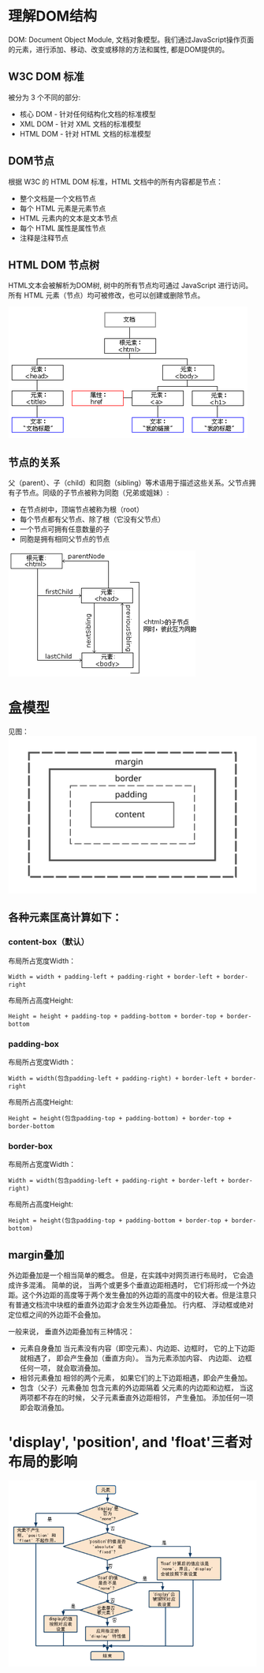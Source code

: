 [^_^]:
    参考资料
[^_^]: 
    https://leohxj.gitbooks.io/front-end-database/html-and-css-basic/learn-dom-tree.html    

# 理解DOM结构
DOM: Document Object Module, 文档对象模型。我们通过JavaScript操作页面的元素，进行添加、移动、改变或移除的方法和属性, 都是DOM提供的。

## W3C DOM 标准
被分为 3 个不同的部分:
- 核心 DOM - 针对任何结构化文档的标准模型
- XML DOM - 针对 XML 文档的标准模型
- HTML DOM - 针对 HTML 文档的标准模型

## DOM节点
根据 W3C 的 HTML DOM 标准，HTML 文档中的所有内容都是节点：
- 整个文档是一个文档节点
- 每个 HTML 元素是元素节点
- HTML 元素内的文本是文本节点
- 每个 HTML 属性是属性节点
- 注释是注释节点

## HTML DOM 节点树
HTML文本会被解析为DOM树, 树中的所有节点均可通过 JavaScript 进行访问。所有 HTML 元素（节点）均可被修改，也可以创建或删除节点。

![htmltree](./images/ct_htmltree.gif)

## 节点的关系
父（parent）、子（child）和同胞（sibling）等术语用于描述这些关系。父节点拥有子节点。同级的子节点被称为同胞（兄弟或姐妹）:
- 在节点树中，顶端节点被称为根（root）
- 每个节点都有父节点、除了根（它没有父节点）
- 一个节点可拥有任意数量的子
- 同胞是拥有相同父节点的节点

![dom_navigate](./images/dom_navigate.gif)

# 盒模型
见图： 
![box-model](./images/box-model.svg)

## 各种元素匡高计算如下：
### content-box（默认）
布局所占宽度Width：
```
Width = width + padding-left + padding-right + border-left + border-right
```

布局所占高度Height:
```
Height = height + padding-top + padding-bottom + border-top + border-bottom
```

### padding-box
布局所占宽度Width：
```
Width = width(包含padding-left + padding-right) + border-left + border-right
```

布局所占高度Height:
```
Height = height(包含padding-top + padding-bottom) + border-top + border-bottom
```

### border-box
布局所占宽度Width：
```
Width = width(包含padding-left + padding-right + border-left + border-right)
```

布局所占高度Height:
```
Height = height(包含padding-top + padding-bottom + border-top + border-bottom)
```
## margin叠加
外边距叠加是一个相当简单的概念。 但是，在实践中对网页进行布局时， 它会造成许多混淆。 简单的说， 当两个或更多个垂直边距相遇时， 它们将形成一个外边距。这个外边距的高度等于两个发生叠加的外边距的高度中的较大者。但是注意只有普通文档流中块框的垂直外边距才会发生外边距叠加。 行内框、 浮动框或绝对定位框之间的外边距不会叠加。

一般来说， 垂直外边距叠加有三种情况：

- 元素自身叠加 当元素没有内容（即空元素）、内边距、边框时， 它的上下边距就相遇了， 即会产生叠加（垂直方向）。 当为元素添加内容、 内边距、 边框任何一项， 就会取消叠加。
- 相邻元素叠加 相邻的两个元素， 如果它们的上下边距相遇，即会产生叠加。
- 包含（父子）元素叠加 包含元素的外边距隔着 父元素的内边距和边框， 当这两项都不存在的时候， 父子元素垂直外边距相邻， 产生叠加。 添加任何一项即会取消叠加。

# 'display', 'position', and 'float'三者对布局的影响
![Visual-formatting-model](./images/Visual-formatting-model.jpg)
